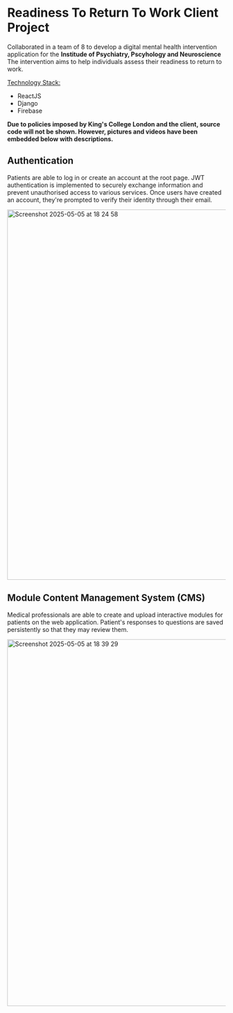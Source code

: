 # Readiness To Return To Work Client Project

Collaborated in a team of 8 to develop a digital mental health intervention application for the **Institude of Psychiatry, Pscyhology and Neuroscience**
The intervention aims to help individuals assess their readiness to return to work.

<ins> Technology Stack: </ins>
- ReactJS
- Django
- Firebase

**Due to policies imposed by King's College London and the client, source code will not be shown. However, pictures and videos have been embedded below with descriptions.**


## Authentication
Patients are able to log in or create an account at the root page. JWT authentication is implemented to securely exchange information and prevent unauthorised access to various services. Once users have created an account, they're prompted to verify their identity through their email.


<img width="852" alt="Screenshot 2025-05-05 at 18 24 58" src="https://github.com/user-attachments/assets/bb12db44-a540-4e38-ba86-ade62c60fe45" />


## Module Content Management System (CMS)
Medical professionals are able to create and upload interactive modules for patients on the web application. Patient's responses to questions are saved persistently so that they may review them.

<img width="844" alt="Screenshot 2025-05-05 at 18 39 29" src="https://github.com/user-attachments/assets/d7b9ac4b-7340-49ac-8c8f-1c4bfe7ac159" />
